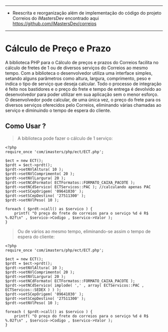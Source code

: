 -------------------------------------------------------------------------------------------------------------------------------------------------------------
* Reescrita e reorganização além de implementação do código do projeto Correios do iMastersDev encontrado aqui https://github.com/iMastersDev/correios
-------------------------------------------------------------------------------------------------------------------------------------------------------------

Cálculo de Preço e Prazo
========================

A biblioteca PHP para o Cálculo de preços e prazos do Correios facilita no cálculo de fretes de 1 ou de diversos serviços do Correios ao mesmo tempo.
Com a biblioteca o desenvolvedor utiliza uma interface simples, setando alguns parâmetros como altura, largura, comprimento, peso e indica o tipo de serviço que deseja calcular.
Todo o processo de integração é feito nos bastidores e o preço do frete e tempo de entrega é devolvido ao desenvolvedor para poder utilizar em sua aplicação sem o menor esforço.
O desenvolvedor pode calcular, de uma única vez, o preço do frete para os diversos serviços oferecidos pelo Correios, eliminando várias chamadas ao serviço e diminuindo o tempo de espera do cliente.

Como Usar ?
-----------

> A biblioteca pode fazer o cálculo de 1 serviço:

	<?php
	require_once 'com/imasters/php/ect/ECT.php';
	
	$ect = new ECT();
	$prdt = $ect->prdt();
	$prdt->setNVlAltura( 10 );
	$prdt->setNVlComprimento( 20 );
	$prdt->setNVlLargura( 20 );
	$prdt->setNCdFormato( ECTFormatos::FORMATO_CAIXA_PACOTE );
	$prdt->setNCdServico( ECTServicos::PAC ); //calculando apenas PAC
	$prdt->setSCepOrigem( '09641030' );
	$prdt->setSCepDestino( '27511300' );
	$prdt->setNVlPeso( 10 );
	
	foreach ( $prdt->call() as $servico ) {
		printf( "O preço do frete do correios para o serviço %d é R$ %.02f\n" , $servico->Codigo , $servico->Valor );
	}

> Ou de vários ao mesmo tempo, eliminando-se assim o tempo de espera do cliente:
	
	<?php
	require_once 'com/imasters/php/ect/ECT.php';
	
	$ect = new ECT();
	$prdt = $ect->prdt();
	$prdt->setNVlAltura( 10 );
	$prdt->setNVlComprimento( 20 );
	$prdt->setNVlLargura( 20 );
	$prdt->setNCdFormato( ECTFormatos::FORMATO_CAIXA_PACOTE );
	$prdt->setNCdServico( implode( ',' , array( ECTServicos::PAC , ECTServicos::SEDEX ) ) );
	$prdt->setSCepOrigem( '09641030' );
	$prdt->setSCepDestino( '27511300' );
	$prdt->setNVlPeso( 10 );
	
	foreach ( $prdt->call() as $servico ) {
		printf( "O preço do frete do correios para o serviço %d é R$ %.02f\n" , $servico->Codigo , $servico->Valor );
	}